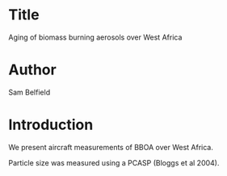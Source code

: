 # Title
Aging of biomass burning aerosols over West Africa

# Author
Sam Belfield

# Introduction
We present aircraft measurements of BBOA over West Africa.

Particle size was measured using a PCASP (Bloggs et al 2004).
